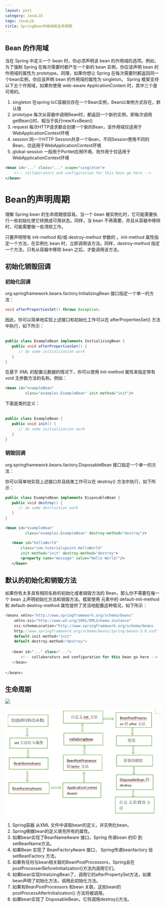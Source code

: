 ```yaml
---
layout: post
category: JavaLib
tags: JavaLib
title: SpringBean作用域和生命周期
---
```


## Bean 的作用域

当在 Spring 中定义一个 bean 时，你必须声明该 bean 的作用域的选项。例如，为了强制 Spring 在每次需要时都产生一个新的 bean 实例，你应该声明 bean 的作用域的属性为 prototype。同理，如果你想让 Spring 在每次需要时都返回同一个bean实例，你应该声明 bean 的作用域的属性为 singleton。
Spring 框架支持以下五个作用域，如果你使用 web-aware ApplicationContext 时，其中三个是可用的。

1. singleton    在spring IoC容器仅存在一个Bean实例，Bean以单例方式存在，默认值
2. prototype 每次从容器中调用Bean时，都返回一个新的实例，即每次调用getBean()时，相当于执行newXxxBean()
3. request  每次HTTP请求都会创建一个新的Bean，该作用域仅适用于WebApplicationContext环境
4. session  同一个HTTP Session共享一个Bean，不同Session使用不同的Bean，仅适用于WebApplicationContext环境
5. global-session   一般用于Portlet应用环境，改作用于仅适用于WebApplicationContext环境

```xml
<bean id="..." class="..." scope="singleton">
    <!-- collaborators and configuration for this bean go here -->
</bean>
```

# Bean的声明周期

理解 Spring bean 的生命周期很容易。当一个 bean 被实例化时，它可能需要执行一些初始化使它转换成可用状态。同样，当 bean 不再需要，并且从容器中移除时，可能需要做一些清除工作。

只要声明带有 init-method 和/或 destroy-method 参数的 。init-method 属性指定一个方法，在实例化 bean 时，立即调用该方法。同样，destroy-method 指定一个方法，只有从容器中移除 bean 之后，才能调用该方法。

## 初始化销毁回调
### 初始化回调

org.springframework.beans.factory.InitializingBean 接口指定一个单一的方法：

```java
void afterPropertiesSet() throws Exception;
```

因此，你可以简单地实现上述接口和初始化工作可以在 afterPropertiesSet() 方法中执行，如下所示：

```java

public class ExampleBean implements InitializingBean {
   public void afterPropertiesSet() {
      // do some initialization work
   }
}
```

在基于 XML 的配置元数据的情况下，你可以使用 init-method 属性来指定带有 void 无参数方法的名称。例如：

```xml
<bean id="exampleBean" 
         class="examples.ExampleBean" init-method="init"/>
```

下面是类的定义：

```java

public class ExampleBean {
   public void init() {
      // do some initialization work
   }
}
```

### 销毁回调

org.springframework.beans.factory.DisposableBean 接口指定一个单一的方法：

你可以简单地实现上述接口并且结束工作可以在 destroy() 方法中执行，如下所示：
```java
public class ExampleBean implements DisposableBean {
   public void destroy() {
      // do some destruction work
   }
}
```

```xml
<bean id="exampleBean"
         class="examples.ExampleBean" destroy-method="destroy"/>
```
```xml
   <bean id="helloWorld" 
       class="com.tutorialspoint.HelloWorld"
       init-method="init" destroy-method="destroy">
       <property name="message" value="Hello World!"/>
   </bean>
```

## 默认的初始化和销毁方法

如果你有太多具有相同名称的初始化或者销毁方法的 Bean，那么你不需要在每一个 bean 上声明初始化方法和销毁方法。框架使用 元素中的 default-init-method 和 default-destroy-method 属性提供了灵活地配置这种情况，如下所示：

```java
<beans xmlns="http://www.springframework.org/schema/beans"
    xmlns:xsi="http://www.w3.org/2001/XMLSchema-instance"
    xsi:schemaLocation="http://www.springframework.org/schema/beans
    http://www.springframework.org/schema/beans/spring-beans-3.0.xsd"
    default-init-method="init" 
    default-destroy-method="destroy">

   <bean id="..." class="...">
       <!-- collaborators and configuration for this bean go here -->
   </bean>

</beans>
```

## 生命周期

![](https://i.imgur.com/INF4UhB.png)

![](https://raw.githubusercontent.com/mafulong/mdPic/master/images/93e3cfc6efdf6772ae8b671c3c760225.png)

1. Spring容器 从XML 文件中读取bean的定义，并实例化bean。
1. Spring根据bean的定义填充所有的属性。
1. 如果bean实现了BeanNameAware 接口，Spring 传递bean 的ID 到 setBeanName方法。
1. 如果Bean 实现了 BeanFactoryAware 接口， Spring传递beanfactory 给setBeanFactory 方法。
1. 如果有任何与bean相关联的BeanPostProcessors，Spring会在postProcesserBeforeInitialization()方法内调用它们。
1. 如果bean实现IntializingBean了，调用它的afterPropertySet方法，如果bean声明了初始化方法，调用此初始化方法。
1. 如果有BeanPostProcessors 和bean 关联，这些bean的postProcessAfterInitialization() 方法将被调用。
1. 如果bean实现了 DisposableBean，它将调用destroy()方法。